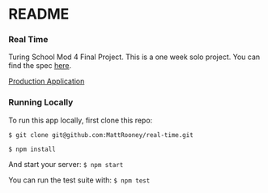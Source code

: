 # README

### Real Time 

Turing School Mod 4 Final Project. This is a one week solo project. You can find the spec [here](https://github.com/turingschool/curriculum/blob/master/source/projects/real_time.markdown).

[Production Application](https://crwdsrc.herokuapp.com/)

### Running Locally

To run this app locally, first clone this repo:

`$ git clone git@github.com:MattRooney/real-time.git`

`$ npm install`

And start your server: 
`$ npm start`

You can run the test suite with:
`$ npm test`
